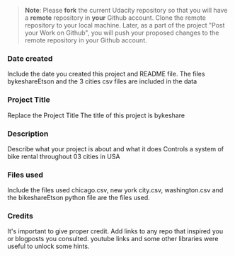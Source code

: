 >**Note**: Please **fork** the current Udacity repository so that you will have a **remote** repository in **your** Github account. Clone the remote repository to your local machine. Later, as a part of the project "Post your Work on Github", you will push your proposed changes to the remote repository in your Github account.

### Date created
Include the date you created this project and README file.
The files bykeshareEtson and the 3 cities csv files are included in the data

### Project Title
Replace the Project Title
The title of this project is bykeshare

### Description
Describe what your project is about and what it does
Controls a system of bike rental throughout 03 cities in USA

### Files used
Include the files used
chicago.csv, new york city.csv, washington.csv and the bikeshareEtson python file are the files used.

### Credits
It's important to give proper credit. Add links to any repo that inspired you or blogposts you consulted.
youtube links and some other libraries were useful to unlock some hints.

